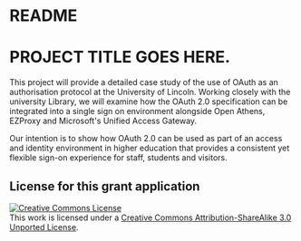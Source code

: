 # README

# PROJECT TITLE GOES HERE.

This project will provide a detailed case study of the use of OAuth as an authorisation protocol at the University of Lincoln. Working closely with the university Library, we will examine how the OAuth 2.0 specification can be integrated into a single sign on environment alongside Open Athens, EZProxy and Microsoft's Unified Access Gateway.

Our intention is to show how OAuth 2.0 can be used as part of an access and identity environment in higher education that provides a consistent yet flexible sign-on experience for staff, students and visitors.

## License for this grant application

<a rel="license" href="http://creativecommons.org/licenses/by-sa/3.0/"><img alt="Creative Commons License" style="border-width:0" src="http://i.creativecommons.org/l/by-sa/3.0/88x31.png" /></a><br />This work is licensed under a <a rel="license" href="http://creativecommons.org/licenses/by-sa/3.0/">Creative Commons Attribution-ShareAlike 3.0 Unported License</a>.